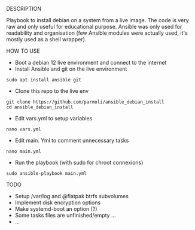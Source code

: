 DESCRIPTION

Playbook to install debian on a system from a live image. The code is very raw and only useful for educational purpose. Ansible was only used for readability and organisation (few Ansible modules were actually used, it's mostly used as a shell wrapper).

HOW TO USE

- Boot a debian 12 live environment and connect to the internet
- Install Ansible and git on the live environment
```
sudo apt install ansible git
```
- Clone this repo to the live env
```
git clone https://github.com/parmoli/ansible_debian_install
cd ansible_debian_install
```
- Edit vars.yml to setup variables
```
nano vars.yml
```
- Edit main. Yml to comment unnecessary tasks
```
nano main.yml
```  
- Run the playbook (with sudo for chroot connexions)
```
sudo ansible-playbook main.yml
```

TODO

- Setup /var/log and @flatpak btrfs subvolumes
- Implement disk encryption options
- Make systemd-boot an option (?)
- Some tasks files are unfinished/empty ...
- ...
